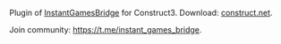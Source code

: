 Plugin of [InstantGamesBridge](https://github.com/mewtongames/instant-games-bridge) for Construct3. Download: [construct.net](https://www.construct.net/en/make-games/addons/748/instant-games-bridge).

Join community: https://t.me/instant_games_bridge.